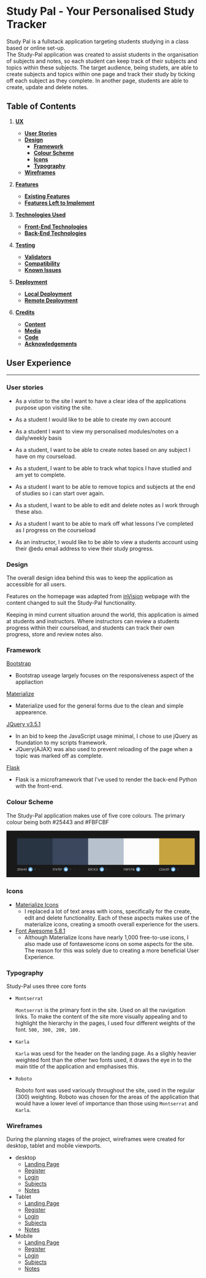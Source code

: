 # Study Pal - Your Personalised Study Tracker 

Study Pal is a fullstack application targeting students studying in a class based or online set-up.  
The Study-Pal application was created to assist students in the organisation of subjects and notes, so each student can keep track of their subjects and topics within these subjects. 
The target audience, being studets, are able to create subjects and topics within one page and track their study by ticking off each subject as they complete. In another page, students are able to create, update and delete notes. 

## Table of Contents
1. [**UX**](#user-experience)
    - [**User Stories**](#user-stories)
    - [**Design**](#design)
        - [**Framework**](#framework)
        - [**Colour Scheme**](#colour-scheme)
        - [**Icons**](#icons)
        - [**Typography**](#typography)
    - [**Wireframes**](#wireframes)

2. [**Features**](#features)
    - [**Existing Features**](#existing-features)
    - [**Features Left to Implement**](#features-left-to-implement)

3. [**Technologies Used**](#technologies-used)
    - [**Front-End Technologies**](#front-end-technologies)
    - [**Back-End Technologies**](#back-end-technologies)

4. [**Testing**](#testing)
    - [**Validators**](#validators)
    - [**Compatibility**](#compatibility)
    - [**Known Issues**](#known-issues)

5. [**Deployment**](#deployment)
    - [**Local Deployment**](#local-deployment)
    - [**Remote Deployment**](#remote-deployment)

6. [**Credits**](#credits)
    - [**Content**](#content)
    - [**Media**](#media)
    - [**Code**](#code)
    - [**Acknowledgements**](#acknowledgements)

 ## **User Experience**
---
### **User stories**
- As a vistior to the site I want to have a clear idea of the applications purpose upon visiting the site.
- As a student I would like to be able to create my own account
- As a student I want to view my personalised modules/notes on a daily/weekly basis
- As a student, I want to be able to create notes based on any subject I have on my courseload.
- As a student, I want to be able to track what topics I have studied and am yet to complete.
- As a student I want to be able to remove topics and subjects at the end of studies so i can start over again.
- As a student, I want to be able to edit and delete notes as I work through these also.
- As a student I want to be able to mark off what lessons I’ve completed as I progress on the courseload

- As an instructor, I would like to be able to view a students account using their @edu email address to view their study progress.

### **Design**
The overall design idea behind this was to keep the application as accessible for all users.

Features on the homepage was adapted from [inVision](https://www.invisionapp.com/) webpage with the content changed to suit the Study-Pal functionality. 

Keeping in mind current situation around the world, this application is aimed at students and instructors.  Where instructors can review a students progress within their courseload, and students can track their own progress, store and review notes also. 

### **Framework**

[Bootstrap](https://getbootstrap.com/)
- Bootstrap useage largely focuses on the responsiveness aspect of the appliaction

[Materialize](https://materializecss.com/)
- Materialize used for the general forms due to the clean and simple appearence. 

[JQuery v3.5.1](https://jquery.com/)
- In an bid to keep the JavaScript usage minimal, I chose to use jQuery as foundation to my scripts framework.
- JQuery(AJAX) was also used to prevent reloading of the page when a topic was marked off as complete. 

[Flask](https://flask.palletsprojects.com/en/1.1.x/)
- Flask is a microframework that I've used to render the back-end Python with the front-end.

### **Colour Scheme**

The Study-Pal application makes use of five core colours.
The primary colour being both #25443 and #FBFCBF

<img src="/static/imgs/colourscheme.png">

### **Icons**

- [Materialize Icons](https://materializecss.com/icons.html)
    - I replaced a lot of text areas with icons, specifically for the create, edit and delete functionality.  Each of these aspects makes use of the materialize icons, creating a smooth overall experience for the users. 
- [Font Awesome 5.8.1](https://fontawesome.com/)
    - Although Materialize Icons have nearly 1,000 free-to-use icons, I also made use of fontawesome icons on some aspects for the site. 
    The reason for this was solely due to creating a more beneficial User Experience. 

### **Typography**

Study-Pal uses three core fonts

- `Montserrat`

    `Montserrat` is the primary font in the site.  Used on all the navigation links.  To make the content of the site more visually appealing and to highlight the hierarchy in the pages, I used four different weights of the font.   `500, 300, 200, 100.`

- `Karla`
    
    `Karla` was uesd for the header on the landing page.   As a slighly heavier weighted font than the other two fonts used, it draws the eye in to the main title of the application and emphasises this. 

- `Roboto`

    Roboto font was used variously throughout the site, used in the regular (300) weighting.  Roboto was chosen for the areas of the application that would have a lower level of importance than those using `Montserrat` and `Karla`.


### **Wireframes**

During the planning stages of the project, wireframes were created for desktop, tablet and mobile viewports.

- desktop
    - [Landing Page](wireframes/Desktop/Landing-Page.png)
    - [Register](wireframes/Desktop/register.png)
    - [Login](wireframes/Desktop/login.png)
    - [Subjects](wireframes/Desktop/subjects.png)
    - [Notes](wireframes/Desktop/notes.png)
- Tablet
    - [Landing Page](wireframes/Tablet/Landing-Page.png)
    - [Register](wireframes/Tablet/Register.png)
    - [Login](wireframes/Tablet/Login.png)
    - [Subjects](wireframes/Tablet/Subjects.png)
    - [Notes](wireframes/Tablet/Notes.png)
- Mobile
    - [Landing Page](wireframes/Mobile/Landing-Page.png)
    - [Register](wireframes/Mobile/Register.png)
    - [Login](wireframes/Mobile/Login.png)
    - [Subjects](wireframes/Mobile/Subjects.png)
    - [Notes](wireframes/Mobile/Notes.png)


